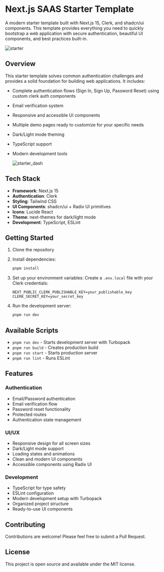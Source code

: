 # Next.js SAAS Starter Template 

A modern starter template built with Next.js 15, Clerk, and shadcn/ui components. This template provides everything you need to quickly bootstrap a web application with secure authentication, beautiful UI components, and best practices built-in.

![starter](https://github.com/user-attachments/assets/ea030114-653d-4a8b-88e3-d52bb772e553)


## Overview

This starter template solves common authentication challenges and provides a solid foundation for building web applications. It includes:

- Complete authentication flows (Sign In, Sign Up, Password Reset) using custom clerk auth components
- Email verification system
- Responsive and accessible UI components
- Multiple demo pages ready to customize for your specific needs
- Dark/Light mode theming
- TypeScript support
- Modern development tools

  ![starter_dash](https://github.com/user-attachments/assets/eeda326a-15b5-4eea-aa77-a16ec48a73f9)


## Tech Stack

- **Framework**: Next.js 15
- **Authentication**: Clerk
- **Styling**: Tailwind CSS
- **UI Components**: shadcn/ui + Radix UI primitives
- **Icons**: Lucide React
- **Theme**: next-themes for dark/light mode
- **Development**: TypeScript, ESLint

## Getting Started

1. Clone the repository
2. Install dependencies:
   ```bash
   pnpm install
   ```
3. Set up your environment variables:
   Create a `.env.local` file with your Clerk credentials:
   ```
   NEXT_PUBLIC_CLERK_PUBLISHABLE_KEY=your_publishable_key
   CLERK_SECRET_KEY=your_secret_key
   ```

4. Run the development server:
   ```bash
   pnpm run dev
   ```

## Available Scripts

- `pnpm run dev` - Starts development server with Turbopack
- `pnpm run build` - Creates production build
- `pnpm run start` - Starts production server
- `pnpm run lint` - Runs ESLint

## Features

### Authentication
- Email/Password authentication
- Email verification flow
- Password reset functionality
- Protected routes
- Authentication state management

### UI/UX
- Responsive design for all screen sizes
- Dark/Light mode support
- Loading states and animations
- Clean and modern UI components
- Accessible components using Radix UI

### Development
- TypeScript for type safety
- ESLint configuration
- Modern development setup with Turbopack
- Organized project structure
- Ready-to-use UI components

## Contributing

Contributions are welcome! Please feel free to submit a Pull Request.

## License

This project is open source and available under the MIT license.

